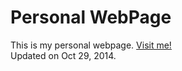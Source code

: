 Personal WebPage
================
This is my personal webpage. [Visit me!](http://stlong0521.github.io)
<br />
Updated on Oct 29, 2014.
